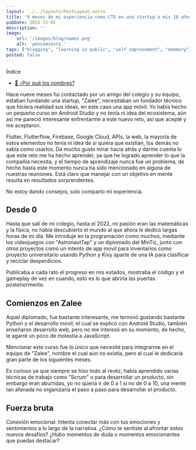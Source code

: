 ```yaml
---
layout: ../../layouts/PostLayout.astro
title: '9 meses de mi experiencia como CTO en una startup a mis 18 años'
pubDate: 2023-21-01
description: ''
image:
    url: '/images/blog/names.png'
    alt: 'pensamiento.'
tags: ["blogging", "learning in public", "self improvement", "memmory"]
posted: false
---
```


Índice

- [🤔 ¿Por qué los nombres?](#-por-qué-los-nombres)

Hace nueve meses fui contactado por un amigo del colegio y su equipo, estaban fundando una startup, "Zalee", necesitaban un fundador técnico que hiciera realidad sus ideas, en este caso una app móvil. Yo había hecho un pequeño curso en Android Studio y no tenía ni idea del ecosistema, aún así me pareció interesante enfrentarme a este nuevo reto, así que acepté y me aceptaron.

Flutter, Flutterflow, Firebase, Google Cloud, APIs, la web, la mayoría de estos elementos no tenía ni idea de si quiera que existían, los demás no sabía como usarlos. Da mucho gusto mirar hacia atrás y darme cuenta lo que este reto me ha hecho aprender, ya que he logrado aprender lo que la compañía necesita, y el tiempo de aprendizaje nunca fue un problema, de hecho hasta este momento nunca ha sido mencionado en alguna de nuestras reuniones. Está claro que manejar con un objetivo en mente resulta en resultados sorprendentes.

No estoy dando consejos, solo comparto mi experiencia.

## Desde 0

Hasta que salí de mi colegio, hasta el 2022, mi pasión eran las matemáticas y la física, no había descubierto el mundo al que ahora le dedico largas horas de mi día. Me introduje en la programación como muchos, mediante los videojuegos con "AstronautTap" y un diplomado del MinTic, junto con otros proyectos como un intento de app movil para inventarios como proyecto universitario usando Python y Kivy aparte de una IA para clasificar y reciclar desperdicios. 

Publicaba a cada rato el progreso en mis estados, mostraba el código y el gameplay de vez en cuando, esto es lo que abriría las puertas posteriormente. 

## Comienzos en Zalee

Aquel diplomado, fue bastante interesante, me terminó gustando bastante Python y el desarrollo movil, el cual se explicó con Android Studio, también enseñaron desarrollo web, pero no me interesó en su momento, de hecho, le agarré un poco de molestia a JavaScript.

Mencionar este curso fue lo único que necesité para integrarme en el equipo de "Zalee", nombre el cual aún no existía, pero al cual le dedicaría gran parte de los siguientes meses.

Es curioso ya que siempre se hizo todo al revéz, había aprendido varias técnicas de trabajo como "Scrum" o para desarrollar un producto, sin embargo eran aburridas, yo no quería ir de 0 a 1 si no de 0 a 10, una mente tan afanada no organizaría el paso a paso para desarrollar el producto.

## Fuerza bruta


Conexión emocional: Intenta conectar más con tus emociones y sentimientos a lo largo de la narrativa. ¿Cómo te sentiste al afrontar estos nuevos desafíos? ¿Hubo momentos de duda o momentos emocionantes que puedas destacar?